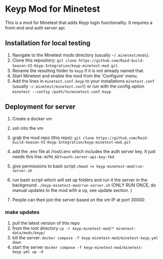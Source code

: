 # Keyp Mod for Minetest

This is a mod for Minetest that adds Keyp login functionality. It requires a front-end and auth server api.

## Installation for local testing

1. Navigate to the Minetest mods directory (usually `~/.minetest/mods`).
2. Clone this repository: `git clone https://github.com/Raid-Guild-Season-VI-Keyp-Integration/keyp-minetest-mod.git`.
3. Rename the resulting folder to `keyp` if it is not already named that.
4. Start Minetest and enable the mod from the 'Configure' menu.
5. Add the lines in `minetest.conf.keyp` to your installations `minetest.conf` (usually `~/.minetest/minetest.conf`) or run with the config option `minetest --config /path/to/minetest.conf.keyp`

## Deployment for server

1. Create a docker vm

2. ssh into the vm

3. grab the mod repo (this repo): `git clone https://github.com/Raid-Guild-Season-VI-Keyp-Integration/keyp-minetest-mod.git`

4. add the .env file at /root/.env which includes the auth server key. It just needs this line: `AUTH_KEY=auth-server-api-key-tbd`

5. give permissions to bash script `chmod +x keyp-minetest-mod/run-server.sh`

6. run bash script which will set up folders and run it the server in the background `./keyp-minetest-mod/run-server.sh` (ONLY RUN ONCE, do manual updates to the mod with a cp, see update section. )

7. People can then join the server based on the vm IP at port 30000

### make updates

1. pull the latest version of this repo
2. from the root directory `cp -r keyp-minetest-mod/* minetest-data/mods/keyp/`
3. kill the server: `docker compose -f keyp-minetest-mod/minetest-keyp.yml down`
4. start the server `docker compose -f keyp-minetest-mod/minetest-keyp.yml up -d`
